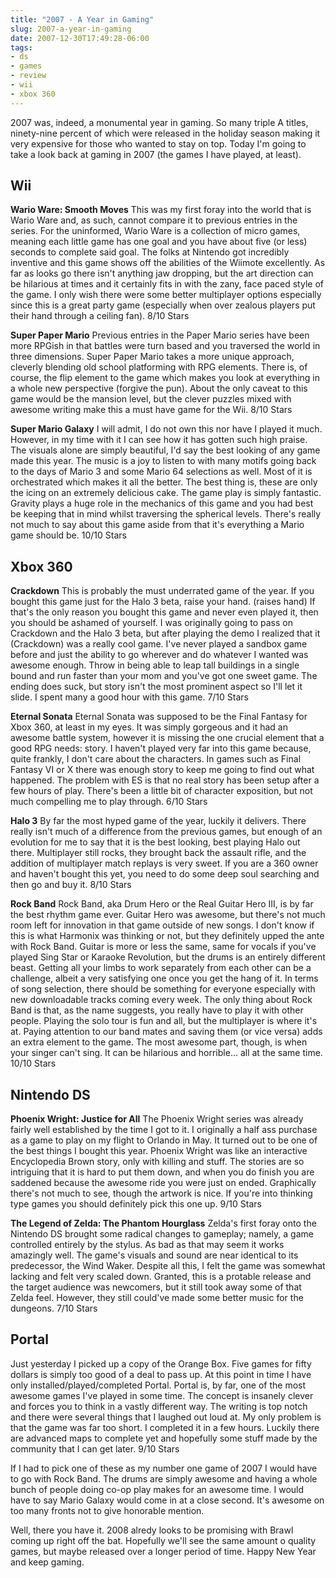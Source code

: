```yaml
---
title: "2007 - A Year in Gaming"
slug: 2007-a-year-in-gaming
date: 2007-12-30T17:49:28-06:00
tags:
- ds
- games
- review
- wii
- xbox 360
---
```

2007 was, indeed, a monumental year in gaming. So many triple A titles, ninety-nine percent of which were released in the holiday season making it very expensive for those who wanted to stay on top. Today I'm going to take a look back at gaming in 2007 (the games I have played, at least).

## Wii
**Wario Ware: Smooth Moves**
This was my first foray into the world that is Wario Ware and, as such, cannot compare it to previous entries in the series. For the uninformed, Wario Ware is a collection of micro games, meaning each little game has one goal and you have about five (or less) seconds to complete said goal. The folks at Nintendo got incredibly inventive and this game shows off the abilities of the Wiimote excellently. As far as looks go there isn't anything jaw dropping, but the art direction can be hilarious at times and it certainly fits in with the zany, face paced style of the game. I only wish there were some better multiplayer options especially since this is a great party game (especially when over zealous players put their hand through a ceiling fan).
8/10 Stars

**Super Paper Mario**
Previous entries in the Paper Mario series have been more RPGish in that battles were turn based and you traversed the world in three dimensions. Super Paper Mario takes a more unique approach, cleverly blending old school platforming with RPG elements. There is, of course, the flip element to the game which makes you look at everything in a whole new perspective (forgive the pun). About the only caveat to this game would be the mansion level, but the clever puzzles mixed with awesome writing make this a must have game for the Wii.
8/10 Stars

**Super Mario Galaxy**
I will admit, I do not own this nor have I played it much. However, in my time with it I can see how it has gotten such high praise. The visuals alone are simply beautiful, I'd say the best looking of any game made this year. The music is a joy to listen to with many motifs going back to the days of Mario 3 and some Mario 64 selections as well. Most of it is orchestrated which makes it all the better. The best thing is, these are only the icing on an extremely delicious cake. The game play is simply fantastic. Gravity plays a huge role in the mechanics of this game and you had best be keeping that in mind whilst traversing the spherical levels. There's really not much to say about this game aside from that it's everything a Mario game should be.
10/10 Stars

## Xbox 360
**Crackdown**
This is probably the must underrated game of the year. If you bought this game just for the Halo 3 beta, raise your hand. (raises hand) If that's the only reason you bought this game and never even played it, then you should be ashamed of yourself. I was originally going to pass on Crackdown and the Halo 3 beta, but after playing the demo I realized that it (Crackdown) was a really cool game. I've never played a sandbox game before and just the ability to go wherever and do whatever I wanted was awesome enough. Throw in being able to leap tall buildings in a single bound and run faster than your mom and you've got one sweet game. The ending does suck, but story isn't the most prominent aspect so I'll let it slide. I spent many a good hour with this game.
7/10 Stars

**Eternal Sonata**
Eternal Sonata was supposed to be the Final Fantasy for Xbox 360, at least in my eyes. It was simply gorgeous and it had an awesome battle system, however it is missing the one crucial element that a good RPG needs: story. I haven't played very far into this game because, quite frankly, I don't care about the characters. In games such as Final Fantasy VI or X there was enough story to keep me going to find out what happened. The problem with ES is that no real story has been setup after a few hours of play. There's been a little bit of character exposition, but not much compelling me to play through.
6/10 Stars

**Halo 3**
By far the most hyped game of the year, luckily it delivers. There really isn't much of a difference from the previous games, but enough of an evolution for me to say that it is the best looking, best playing Halo out there. Multiplayer still rocks, they brought back the assault rifle, and the addition of multiplayer match replays is very sweet. If you are a 360 owner and haven't bought this yet, you need to do some deep soul searching and then go and buy it.
8/10 Stars

**Rock Band**
Rock Band, aka Drum Hero or the Real Guitar Hero III, is by far the best rhythm game ever. Guitar Hero was awesome, but there's not much room left for innovation in that game outside of new songs. I don't know if this is what Harmonix was thinking or not, but they definitely upped the ante with Rock Band. Guitar is more or less the same, same for vocals if you've played Sing Star or Karaoke Revolution, but the drums is an entirely different beast. Getting all your limbs to work separately from each other can be a challenge, albeit a very satisfying one once you get the hang of it. In terms of song selection, there should be something for everyone especially with new downloadable tracks coming every week. The only thing about Rock Band is that, as the name suggests, you really have to play it with other people. Playing the solo tour is fun and all, but the multiplayer is where it's at. Paying attention to our band mates and saving them (or vice versa) adds an extra element to the game. The most awesome part, though, is when your singer can't sing. It can be hilarious and horrible... all at the same time.
10/10 Stars

## Nintendo DS
**Phoenix Wright: Justice for All**
The Phoenix Wright series was already fairly well established by the time I got to it. I originally a half ass purchase as a game to play on my flight to Orlando in May. It turned out to be one of the best things I bought this year. Phoenix Wright was like an interactive Encyclopedia Brown story, only with killing and stuff. The stories are so intriguing that it is hard to put them down, and when you do finish you are saddened because the awesome ride you were just on ended. Graphically there's not much to see, though the artwork is nice. If you're into thinking type games you should definitely pick this one up.
9/10 Stars

**The Legend of Zelda: The Phantom Hourglass**
Zelda's first foray onto the Nintendo DS brought some radical changes to gameplay; namely, a game controlled entirely by the stylus. As bad as that may seem it works amazingly well. The game's visuals and sound are near identical to its predecessor, the Wind Waker. Despite all this, I felt the game was somewhat lacking and felt very scaled down. Granted, this is a protable release and the target audience was newcomers, but it still took away some of that Zelda feel. However, they still could've made some better music for the dungeons.
7/10 Stars

## Portal
Just yesterday I picked up a copy of the Orange Box. Five games for fifty dollars is simply too good of a deal to pass up. At this point in time I have only installed/played/completed Portal. Portal is, by far, one of the most awesome games I've played in some time. The concept is insanely clever and forces you to think in a vastly different way. The writing is top notch and there were several things that I laughed out loud at. My only problem is that the game was far too short. I completed it in a few hours. Luckily there are advanced maps to complete yet and hopefully some stuff made by the community that I can get later.
9/10 Stars

If I had to pick one of these as my number one game of 2007 I would have to go with Rock Band. The drums are simply awesome and having a whole bunch of people doing co-op play makes for an awesome time. I would have to say Mario Galaxy would come in at a close second. It's awesome on too many fronts not to give honorable mention.

Well, there you have it. 2008 alredy looks to be promising with Brawl coming up right off the bat. Hopefully we'll see the same amount o quality games, but maybe released over a longer period of time. Happy New Year and keep gaming.
